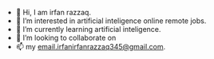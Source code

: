 - 👋 Hi, I am irfan razzaq.
- 👀 I’m interested in artificial inteligence online remote jobs.
- 🌱 I’m currently learning artificial inteligence.
- 💞️ I’m looking to collaborate on 
- 📫 my email.irfanirfanrazzaq345@gmail.com.
